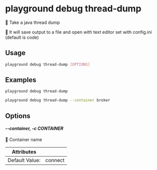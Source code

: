 # playground debug thread-dump

🎯 Take a java thread dump  
  
🔖 It will save output to a file and open with text editor set with config.ini (default is code)

## Usage

```bash
playground debug thread-dump [OPTIONS]
```

## Examples

```bash
playground debug thread-dump
```

```bash
playground debug thread-dump --container broker
```

## Options

#### *--container, -c CONTAINER*

🐳 Container name

| Attributes      | &nbsp;
|-----------------|-------------
| Default Value:  | connect


